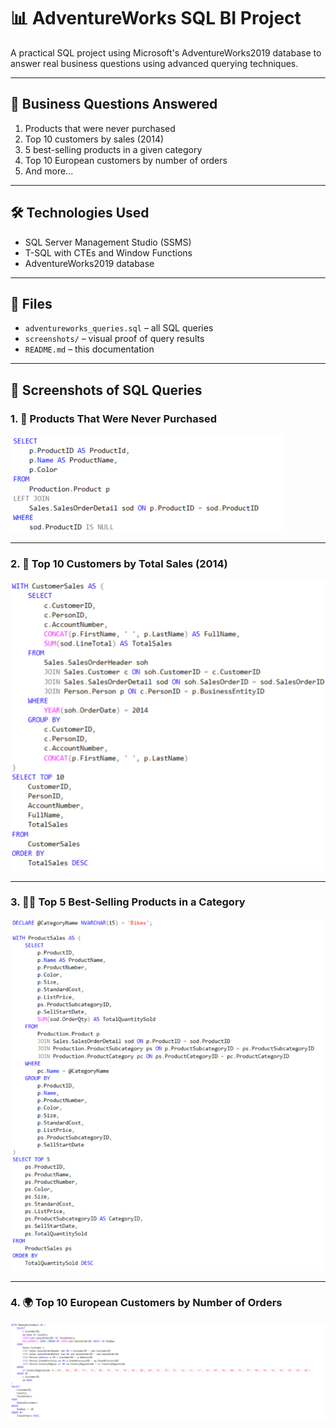 # 📊 AdventureWorks SQL BI Project

A practical SQL project using Microsoft's AdventureWorks2019 database to answer real business questions using advanced querying techniques.

---

## 🧠 Business Questions Answered

1. Products that were never purchased  
2. Top 10 customers by sales (2014)  
3. 5 best-selling products in a given category  
4. Top 10 European customers by number of orders  
5. And more...

---

## 🛠 Technologies Used

- SQL Server Management Studio (SSMS)
- T-SQL with CTEs and Window Functions
- AdventureWorks2019 database

---

## 📂 Files

- `adventureworks_queries.sql` – all SQL queries
- `screenshots/` – visual proof of query results
- `README.md` – this documentation

---


## 📸 Screenshots of SQL Queries


### 1. 🧪 Products That Were Never Purchased
![Unbought Products](./screenshots/unbought_products_query.png.png)

---

### 2. 🧾 Top 10 Customers by Total Sales (2014)
![Top 10 Customers](./screenshots/top_10_customers_2014_query.png)

---

### 3. 🚴‍♂️ Top 5 Best-Selling Products in a Category
![Top Products by Category](./screenshots/top_5_products_in_category_query.png)

---

### 4. 🌍 Top 10 European Customers by Number of Orders
![Top Products by Category](./screenshots/top_10_european_customers_query.png)

